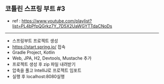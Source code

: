## 코틀린 스프링 부트 #3
- ref : https://www.youtube.com/playlist?list=PL4bPfpQGrkz7Y_7D5X2UaWGYTTdaCNoDs
---
- 스프링부트 프로젝트 생성
- https://start.spring.io/ 접속
- Gradle Project, Kotlin
- Web, JPA, H2, Devtools, Mustache 추가
- 프로젝트 생성 후 zip 파일 내려받기
- 압축을 풀고 IntelliJ로 프로젝트 임포트
- 실행 후 localhost:8080실행

## 